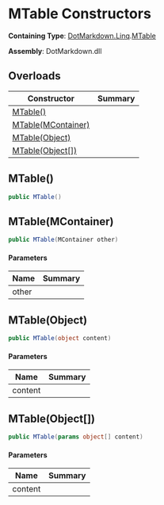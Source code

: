 # MTable Constructors

**Containing Type**: [DotMarkdown.Linq](../../README.md)\.[MTable](../README.md)

**Assembly**: DotMarkdown\.dll

## Overloads

| Constructor | Summary |
| ----------- | ------- |
| [MTable()](#DotMarkdown_Linq_MTable__ctor) | |
| [MTable(MContainer)](#DotMarkdown_Linq_MTable__ctor_DotMarkdown_Linq_MContainer_) | |
| [MTable(Object)](#DotMarkdown_Linq_MTable__ctor_System_Object_) | |
| [MTable(Object\[\])](#DotMarkdown_Linq_MTable__ctor_System_Object___) | |

## MTable\(\)<a name="DotMarkdown_Linq_MTable__ctor"></a>

```csharp
public MTable()
```

## MTable\(MContainer\)<a name="DotMarkdown_Linq_MTable__ctor_DotMarkdown_Linq_MContainer_"></a>

```csharp
public MTable(MContainer other)
```

#### Parameters

| Name | Summary |
| ---- | ------- |
| other | |

## MTable\(Object\)<a name="DotMarkdown_Linq_MTable__ctor_System_Object_"></a>

```csharp
public MTable(object content)
```

#### Parameters

| Name | Summary |
| ---- | ------- |
| content | |

## MTable\(Object\[\]\)<a name="DotMarkdown_Linq_MTable__ctor_System_Object___"></a>

```csharp
public MTable(params object[] content)
```

#### Parameters

| Name | Summary |
| ---- | ------- |
| content | |

